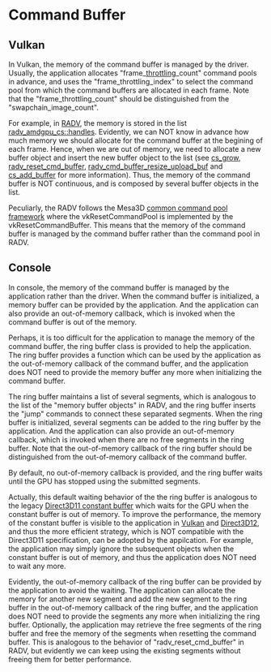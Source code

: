# Command Buffer  

## Vulkan

In Vulkan, the memory of the command buffer is managed by the driver. Usually, the application allocates \"frame\_[throttling](https://community.arm.com/arm-community-blogs/b/graphics-gaming-and-vr-blog/posts/the-mali-gpu-an-abstract-machine-part-1---frame-pipelining)\_count\" command pools in advance, and uses the "frame_throttling_index" to select the command pool from which the command buffers are allocated in each frame. Note that the "frame_throttling_count" should be distinguished from the "swapchain_image_count".  

For example, in [RADV](https://docs.mesa3d.org/drivers/radv.html), the memory is stored in the list [radv_amdgpu_cs::handles](https://gitlab.freedesktop.org/mesa/mesa/-/blob/22.3/src/amd/vulkan/winsys/amdgpu/radv_amdgpu_cs.c#L482). Evidently, we can NOT know in advance how much memory we should allocate for the command buffer at the begining of each frame. Hence, when we are out of memory, we need to allocate a new buffer object and insert the new buffer object to the list (see [cs_grow](https://gitlab.freedesktop.org/mesa/mesa/-/blob/22.3/src/amd/vulkan/winsys/amdgpu/radv_amdgpu_cs.c#L409), [radv_reset_cmd_buffer](https://gitlab.freedesktop.org/mesa/mesa/-/blob/22.3/src/amd/vulkan/radv_cmd_buffer.c#L466), [radv_cmd_buffer_resize_upload_buf](https://gitlab.freedesktop.org/mesa/mesa/-/blob/22.3/src/amd/vulkan/radv_cmd_buffer.c#L546) and [cs_add_buffer](https://gitlab.freedesktop.org/mesa/mesa/-/blob/22.3/src/amd/vulkan/winsys/amdgpu/radv_amdgpu_cs.c#L547) for more information). Thus, the memory of the command buffer is NOT continuous, and is composed by several buffer objects in the list.  

Peculiarly, the RADV follows the Mesa3D [common command pool framework](https://gitlab.freedesktop.org/mesa/mesa/-/blob/22.3/src/vulkan/runtime/vk_command_pool.c#L131) where the vkResetCommandPool is implemented by the vkResetCommandBuffer. This means that the memory of the command buffer is managed by the command buffer rather than the command pool in RADV.  

## Console  

In console, the memory of the command buffer is managed by the application rather than the driver. When the command buffer is initialized, a memory buffer can be provided by the application. And the application can also provide an out-of-memory callback, which is invoked when the command buffer is out of the memory.

Perhaps, it is too difficult for the application to manage the memory of the command buffer, the ring buffer class is provided to help the application. The ring buffer provides a function which can be used by the application as the out-of-memory callback of the command buffer, and the application does NOT need to provide the memory buffer any more when initializing the command buffer.  

The ring buffer maintains a list of several segments, which is analogous to the list of the "memory buffer objects" in RADV, and the ring buffer inserts the "jump" commands to connect these separated segments. When the ring buffer is initialized, several segments can be added to the ring buffer by the application. And the application can also provide an out-of-memory callback, which is invoked when there are no free segments in the ring buffer. Note that the out-of-memory callback of the ring buffer should be distinguished from the out-of-memory callback of the command buffer.  

By default, no out-of-memory callback is provided, and the ring buffer waits until the GPU has stopped using the submitted segments. 

Actually, this default waiting behavior of the the ring buffer is analogous to the legacy [Direct3D11 constant buffer](https://developer.nvidia.com/content/constant-buffers-without-constant-pain-0) which waits for the GPU when the constant buffer is out of memory. To improve the performance, the memory of the constant buffer is visible to the application in [Vulkan](https://github.com/KhronosGroup/Vulkan-Samples/tree/main/samples/api/dynamic_uniform_buffers) and [Direct3D12](https://learn.microsoft.com/en-us/windows/win32/direct3d12/fence-based-resource-management), and thus the more efficient strategy, which is NOT compatible with the Direct3D11 specification, can be adopted by the appilcation. For example, the application may simply ignore the subsequent objects when the constant buffer is out of memory, and thus the application does NOT need to wait any more.  

Evidently, the out-of-memory callback of the ring buffer can be provided by the application to avoid the waiting. The application can allocate the memory for another new segment and add the new segment to the ring buffer in the out-of-memory callback of the ring buffer, and the application does NOT need to provide the segments any more when initializing the ring buffer. Optionally, the application may retrieve the free segments of the ring buffer and free the memory of the segments when resetting the command buffer. This is analogous to the behavior of "radv_reset_cmd_buffer" in RADV, but evidently we can keep using the existing segments without freeing them for better performance.  
  
